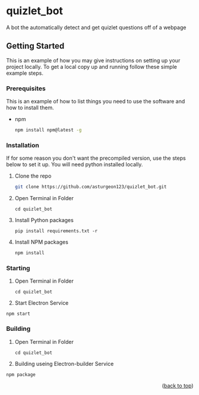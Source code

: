 # quizlet_bot
A bot the automatically detect and get quizlet questions off of a webpage

<!-- GETTING STARTED -->
## Getting Started

This is an example of how you may give instructions on setting up your project locally.
To get a local copy up and running follow these simple example steps.

### Prerequisites

This is an example of how to list things you need to use the software and how to install them.
* npm
  ```sh
  npm install npm@latest -g
  ```

### Installation
If for some reason you don't want the precompiled version, use the steps below to set it up. You will need python installed locally.

1. Clone the repo
   ```sh
   git clone https://github.com/asturgeon123/quizlet_bot.git
   ```
2. Open Terminal in Folder
    ```
    cd quizlet_bot
    ```
    
5. Install Python packages
    ```
    pip install requirements.txt -r
    ```
6. Install NPM packages
   ```sh
   npm install
   ```
   
### Starting
1. Open Terminal in Folder
    ```
    cd quizlet_bot
    ```
2. Start Electron Service
  ```
  npm start
  ```
### Building
1. Open Terminal in Folder
    ```
    cd quizlet_bot
    ```
2. Building useing Electron-builder Service
  ```
  npm package
  ```

<p align="right">(<a href="#top">back to top</a>)</p>

